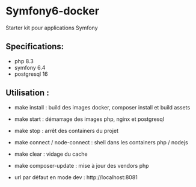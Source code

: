 # Symfony6-docker

Starter kit pour applications Symfony

## Specifications:
- php 8.3
- symfony 6.4
- postgresql 16

## Utilisation :
- make install : build des images docker, composer install et build assets
- make start : démarrage des images php, nginx et postgresql
- make stop : arrêt des containers du projet
- make connect / node-connect : shell dans les containers php / nodejs
- make clear : vidage du cache
- make composer-update : mise à jour des vendors php

- url par défaut en mode dev : http://localhost:8081